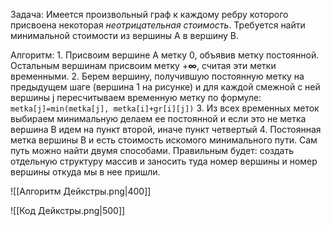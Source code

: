 Задача:
	Имеется произвольный граф к каждому ребру которого присвоена некоторая *неотрицательная стоимость*. Требуется найти минимальной стоимости из вершины A в вершину B. 
	
Алгоритм:
	1. Присвоим вершине A метку 0, объявив метку постоянной. Остальным вершинам присвоим метку +**∞**, считая эти метки временными.
	2. Берем вершину, получившую постоянную метку на предыдущем шаге (вершина 1 на рисунке) и для каждой смежной с ней вершины j пересчитываем временную метку по формуле: ```metka[j]=min(metka[j], metka[i]+gr[i][j])```
	3. Из всех временных меток выбираем минимальную делаем ее постоянной и если это не метка вершина B идем на пункт второй, иначе пункт четвертый 
	4. Постоянная метка вершины B и есть стоимость искомого минимального пути. Сам путь можно найти двумя способами. Правильным будет: создать отдельную структуру массив и заносить туда номер вершины и номер вершины откуда мы в нее пришли.

![[Алгоритм Дейкстры.png|400]]

![[Код Дейкстры.png|500]]